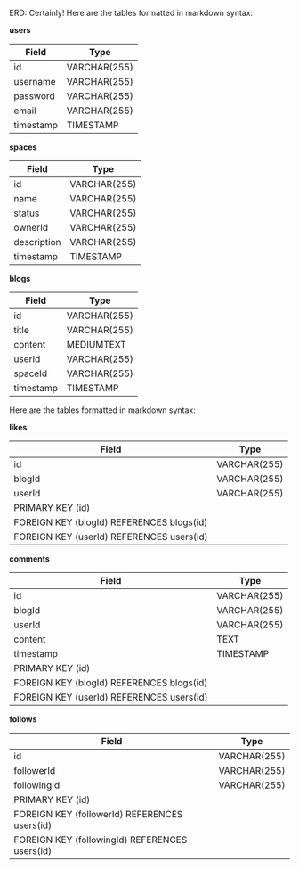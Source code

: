ERD:
Certainly! Here are the tables formatted in markdown syntax:

**users**

| Field     | Type         |
| --------- | ------------ |
| id        | VARCHAR(255) |
| username  | VARCHAR(255) |
| password  | VARCHAR(255) |
| email     | VARCHAR(255) |
| timestamp | TIMESTAMP    |

**spaces**

| Field       | Type         |
| ----------- | ------------ |
| id          | VARCHAR(255) |
| name        | VARCHAR(255) |
| status      | VARCHAR(255) |
| ownerId     | VARCHAR(255) |
| description | VARCHAR(255) |
| timestamp   | TIMESTAMP    |

**blogs**

| Field     | Type         |
| --------- | ------------ |
| id        | VARCHAR(255) |
| title     | VARCHAR(255) |
| content   | MEDIUMTEXT   |
| userId    | VARCHAR(255) |
| spaceId   | VARCHAR(255) |
| timestamp | TIMESTAMP    |

Here are the tables formatted in markdown syntax:

**likes**

| Field                                     | Type         |
| ----------------------------------------- | ------------ |
| id                                        | VARCHAR(255) |
| blogId                                    | VARCHAR(255) |
| userId                                    | VARCHAR(255) |
| PRIMARY KEY (id)                          |              |
| FOREIGN KEY (blogId) REFERENCES blogs(id) |              |
| FOREIGN KEY (userId) REFERENCES users(id) |              |

**comments**

| Field                                     | Type         |
| ----------------------------------------- | ------------ |
| id                                        | VARCHAR(255) |
| blogId                                    | VARCHAR(255) |
| userId                                    | VARCHAR(255) |
| content                                   | TEXT         |
| timestamp                                 | TIMESTAMP    |
| PRIMARY KEY (id)                          |              |
| FOREIGN KEY (blogId) REFERENCES blogs(id) |              |
| FOREIGN KEY (userId) REFERENCES users(id) |              |

**follows**

| Field                                          | Type         |
| ---------------------------------------------- | ------------ |
| id                                             | VARCHAR(255) |
| followerId                                     | VARCHAR(255) |
| followingId                                    | VARCHAR(255) |
| PRIMARY KEY (id)                               |              |
| FOREIGN KEY (followerId) REFERENCES users(id)  |              |
| FOREIGN KEY (followingId) REFERENCES users(id) |              |
